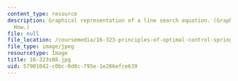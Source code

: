 ```yaml
---
content_type: resource
description: Graphical representation of a line search equation. (Graph by Jonathan
  How.)
file: null
file_location: /coursemedia/16-323-principles-of-optimal-control-spring-2008/57901042c0bc0d8c795e1e286efce639_16-323s08.jpg
file_type: image/jpeg
resourcetype: Image
title: 16-323s08.jpg
uid: 57901042-c0bc-0d8c-795e-1e286efce639
---
```

